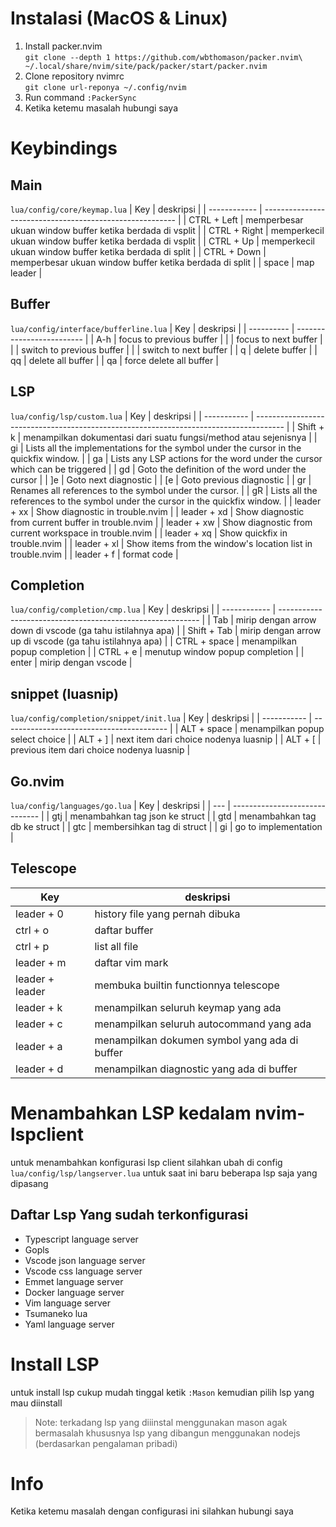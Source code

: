 # Instalasi (MacOS & Linux)
1. Install packer.nvim  
`git clone --depth 1 https://github.com/wbthomason/packer.nvim\
 ~/.local/share/nvim/site/pack/packer/start/packer.nvim`
2. Clone repository nvimrc  
`git clone url-reponya ~/.config/nvim`
3. Run command `:PackerSync`
4. Ketika ketemu masalah hubungi saya


# Keybindings

## Main
`lua/config/core/keymap.lua`
| Key          | deskripsi                                                |
| ------------ | -------------------------------------------------------- |
| CTRL + Left  | memperbesar ukuan window buffer ketika berdada di vsplit |
| CTRL + Right | memperkecil ukuan window buffer ketika berdada di vsplit |
| CTRL + Up    | memperkecil ukuan window buffer ketika berdada di split  |
| CTRL + Down  | memperbesar ukuan window buffer ketika berdada di split  |
| space        | map leader                                               |

## Buffer 
`lua/config/interface/bufferline.lua`
| Key        | deskripsi                 |
| ---------- | ------------------------- |
| A-h        | focus to previous buffer  |
| <A-l>      | focus to next buffer      |
| <A-H>      | switch to previous buffer |
| <A-L>      | switch to next buffer     |
| <Leader>q  | delete buffer             |
| <Leader>qq | delete all buffer         |
| <Leader>qa | force delete all buffer   |

## LSP
`lua/config/lsp/custom.lua`
| Key         | deskripsi                                                                             |
| ----------- | ------------------------------------------------------------------------------------- |
| Shift + k   | menampilkan dokumentasi dari suatu fungsi/method atau sejenisnya                      |
| gi          | Lists all the implementations for the symbol under the cursor in the quickfix window. |
| ga          | Lists any LSP actions for the word under the cursor which can be triggered            |
| gd          | Goto the definition of the word under the cursor                                      |
| ]e          | Goto next diagnostic                                                                  |
| [e          | Goto previous diagnostic                                                              |
| gr          | Renames all references to the symbol under the cursor.                                |
| gR          | Lists all the references to the symbol under the cursor in the quickfix window.       |
| leader + xx | Show diagnostic in trouble.nvim                                                       |
| leader + xd | Show diagnostic from current buffer in trouble.nvim                                   |
| leader + xw | Show diagnostic from current workspace in trouble.nvim                                |
| leader + xq | Show quickfix in trouble.nvim                                                         |
| leader + xl | Show items from the window's location list in trouble.nvim                            |
| leader + f  | format code                                                                           |

## Completion
`lua/config/completion/cmp.lua`
| Key          | deskripsi                                                  |
| ------------ | ---------------------------------------------------------- |
| Tab          | mirip dengan arrow down di vscode (ga tahu istilahnya apa) |
| Shift + Tab  | mirip dengan arrow up di vscode (ga tahu istilahnya apa)   |
| CTRL + space | menampilkan popup completion                               |
| CTRL + e     | menutup window popup completion                            |
| enter        | mirip dengan vscode                                        |

## snippet (luasnip)
`lua/config/completion/snippet/init.lua`
| Key         | deskripsi                                 |
| ----------- | ----------------------------------------- |
| ALT + space | menampilkan popup select choice           |
| ALT + ]     | next item dari choice nodenya luasnip     |
| ALT + [     | previous item dari choice nodenya luasnip |


## Go.nvim
`lua/config/languages/go.lua`
| Key | deskripsi                      |
| --- | ------------------------------ |
| gtj | menambahkan tag json ke struct |
| gtd | menambahkan tag db ke struct   |
| gtc | membersihkan tag di struct     |
| gi  | go to implementation           |


## Telescope
| Key             | deskripsi                                     |
| --------------- | --------------------------------------------- |
| leader + 0      | history file yang pernah dibuka               |
| ctrl + o        | daftar buffer                                 |
| ctrl + p        | list all file                                 |
| leader + m      | daftar vim mark                               |
| leader + leader | membuka builtin functionnya telescope         |
| leader + k      | menampilkan seluruh keymap yang ada           |
| leader + c      | menampilkan seluruh autocommand yang ada      |
| leader + a      | menampilkan dokumen symbol yang ada di buffer |
| leader + d      | menampilkan diagnostic yang ada di buffer     |


# Menambahkan LSP kedalam nvim-lspclient
untuk menambahkan konfigurasi lsp client silahkan ubah di config
`lua/config/lsp/langserver.lua`
untuk saat ini baru beberapa lsp saja yang dipasang

## Daftar Lsp Yang sudah terkonfigurasi
 - Typescript language server
 - Gopls
 - Vscode json language server
 - Vscode css language server
 - Emmet language server
 - Docker language server
 - Vim language server
 - Tsumaneko lua
 - Yaml language server


# Install LSP 
untuk install lsp cukup mudah tinggal ketik `:Mason` kemudian pilih lsp yang mau diinstall
> Note: terkadang lsp yang diiinstal menggunakan mason agak bermasalah khususnya lsp yang dibangun menggunakan nodejs (berdasarkan pengalaman pribadi)


# Info
Ketika ketemu masalah dengan configurasi ini silahkan hubungi saya 
